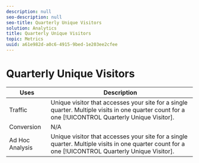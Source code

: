 ```yaml
---
description: null
seo-description: null
seo-title: Quarterly Unique Visitors
solution: Analytics
title: Quarterly Unique Visitors
topic: Metrics
uuid: a61e982d-a0c6-4915-9bed-1e203ee2cfee
---
```


# Quarterly Unique Visitors

|  Uses  | Description  |
|---|---|
|  Traffic  |Unique visitor that accesses your site for a single quarter. Multiple visits in one quarter count for a one [!UICONTROL Quarterly Unique Visitor].  |
|  Conversion  | N/A  |
|  Ad Hoc Analysis  |Unique visitor that accesses your site for a single quarter. Multiple visits in one quarter count for a one [!UICONTROL Quarterly Unique Visitor].  |

